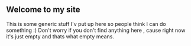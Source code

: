 ## Welcome to my site 
This is some generic stuff I'v put up here so people think I can do something :)
Don't worry if you don't find anything here , cause right now it's just empty and thats what empty means.
